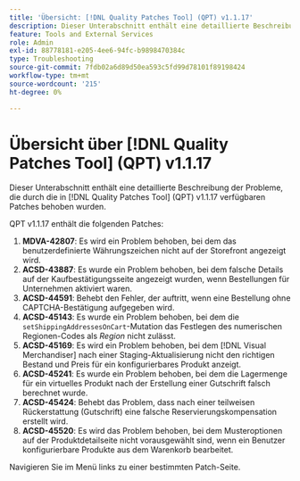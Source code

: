 ```yaml
---
title: 'Übersicht: [!DNL Quality Patches Tool] (QPT) v1.1.17'
description: Dieser Unterabschnitt enthält eine detaillierte Beschreibung der Probleme, die durch die in Version 1.1.17  [!DNL Quality Patches Tool]  Patches behoben wurden.
feature: Tools and External Services
role: Admin
exl-id: 88778181-e205-4ee6-94fc-b9898470384c
type: Troubleshooting
source-git-commit: 7fdb02a6d89d50ea593c5fd99d78101f89198424
workflow-type: tm+mt
source-wordcount: '215'
ht-degree: 0%

---
```


# Übersicht über [!DNL Quality Patches Tool] (QPT) v1.1.17

Dieser Unterabschnitt enthält eine detaillierte Beschreibung der Probleme, die durch die in [!DNL Quality Patches Tool] (QPT) v1.1.17 verfügbaren Patches behoben wurden.

QPT v1.1.17 enthält die folgenden Patches:

1. **MDVA-42807**: Es wird ein Problem behoben, bei dem das benutzerdefinierte Währungszeichen nicht auf der Storefront angezeigt wird.
1. **ACSD-43887**: Es wurde ein Problem behoben, bei dem falsche Details auf der Kaufbestätigungsseite angezeigt wurden, wenn Bestellungen für Unternehmen aktiviert waren.
1. **ACSD-44591**: Behebt den Fehler, der auftritt, wenn eine Bestellung ohne CAPTCHA-Bestätigung aufgegeben wird.
1. **ACSD-45143**: Es wurde ein Problem behoben, bei dem die `setShippingAddressesOnCart`-Mutation das Festlegen des numerischen Regionen-Codes als *Region* nicht zulässt.
1. **ACSD-45169**: Es wird ein Problem behoben, bei dem [!DNL Visual Merchandiser] nach einer Staging-Aktualisierung nicht den richtigen Bestand und Preis für ein konfigurierbares Produkt anzeigt.
1. **ACSD-45241**: Es wurde ein Problem behoben, bei dem die Lagermenge für ein virtuelles Produkt nach der Erstellung einer Gutschrift falsch berechnet wurde.
1. **ACSD-45424**: Behebt das Problem, dass nach einer teilweisen Rückerstattung (Gutschrift) eine falsche Reservierungskompensation erstellt wird.
1. **ACSD-45520**: Es wird das Problem behoben, bei dem Musteroptionen auf der Produktdetailseite nicht vorausgewählt sind, wenn ein Benutzer konfigurierbare Produkte aus dem Warenkorb bearbeitet.

Navigieren Sie im Menü links zu einer bestimmten Patch-Seite.
